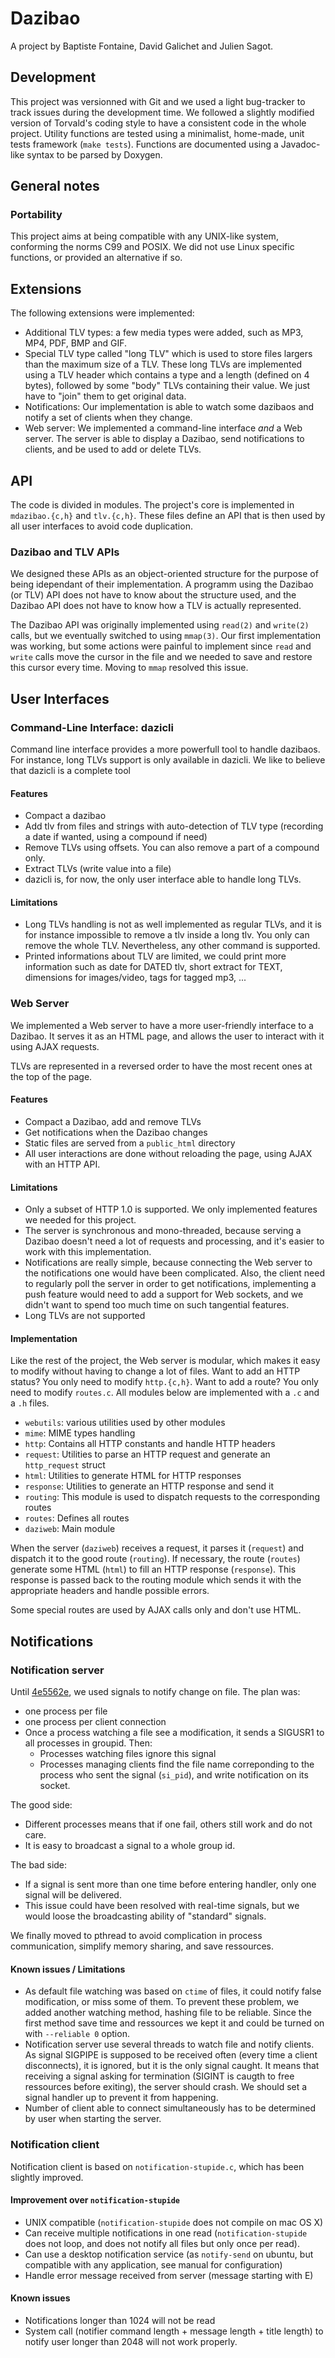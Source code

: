 # Dazibao

A project by Baptiste Fontaine, David Galichet and Julien Sagot.

## Development

This project was versionned with Git and we used a light bug-tracker to track
issues during the development time. We followed a slightly modified version of
Torvald's coding style to have a consistent code in the whole project. Utility
functions are tested using a minimalist, home-made, unit tests framework (`make
tests`). Functions are documented using a Javadoc-like syntax to be parsed by
Doxygen.

## General notes

### Portability

This project aims at being compatible with any UNIX-like system, conforming the
norms C99 and POSIX. We did not use Linux specific functions, or provided an
alternative if so.

## Extensions

The following extensions were implemented:

* Additional TLV types: a few media types were added, such as MP3, MP4, PDF,
  BMP and GIF.
* Special TLV type called "long TLV" which is used to store files largers than
  the maximum size of a TLV. These long TLVs are implemented using a TLV 
  header which contains a type and a length (defined on 4 bytes), followed 
  by some "body" TLVs containing their value. We just have to "join" them to 
  get original data.
* Notifications: Our implementation is able to watch some dazibaos and notify a
  set of clients when they change.
* Web server: We implemented a command-line interface _and_ a Web server. The
  server is able to display a Dazibao, send notifications to clients, and be
  used to add or delete TLVs.

## API

The code is divided in modules. The project's core is implemented in
`mdazibao.{c,h}` and `tlv.{c,h}`. These files define an API that is then used
by all user interfaces to avoid code duplication.

### Dazibao and TLV APIs

We designed these APIs as an object-oriented structure for the purpose of being
idependant of their implementation. A programm using the Dazibao (or TLV) API
does not have to know about the structure used, and the Dazibao API does not
have to know how a TLV is actually represented.

The Dazibao API was originally implemented using `read(2)` and `write(2)`
calls, but we eventually switched to using `mmap(3)`. Our first implementation
was working, but some actions were painful to implement since `read` and
`write` calls move the cursor in the file and we needed to save and restore
this cursor every time. Moving to `mmap` resolved this issue.

## User Interfaces

### Command-Line Interface: dazicli

Command line interface provides a more powerfull tool to handle dazibaos. For 
instance, long TLVs support is only available in dazicli. We like to believe 
that dazicli is a complete tool

#### Features

- Compact a dazibao
- Add tlv from files and strings with auto-detection of TLV type
  (recording a date if wanted, using a compound if need)
- Remove TLVs using offsets. You can also remove a part of a compound only.
- Extract TLVs (write value into a file)
- dazicli is, for now, the only user interface able to handle long TLVs.

#### Limitations

* Long TLVs handling is not as well implemented as regular TLVs, and it is for 
instance impossible to remove a tlv inside a long tlv. You only can remove 
the whole TLV. Nevertheless, any other command is supported.
* Printed informations about TLV are limited, we could print more information 
  such as date for DATED tlv, short extract for TEXT, dimensions for 
  images/video, tags for tagged mp3, ...

### Web Server

We implemented a Web server to have a more user-friendly interface to a
Dazibao. It serves it as an HTML page, and allows the user to interact with it
using AJAX requests.

TLVs are represented in a reversed order to have the most recent ones at the
top of the page.

#### Features

- Compact a Dazibao, add and remove TLVs
- Get notifications when the Dazibao changes
- Static files are served from a `public_html` directory
- All user interactions are done without reloading the page, using AJAX with an
  HTTP API.

#### Limitations

- Only a subset of HTTP 1.0 is supported. We only implemented features we
  needed for this project.
- The server is synchronous and mono-threaded, because serving a Dazibao
  doesn't need a lot of requests and processing, and it's easier to work with
  this implementation.
- Notifications are really simple, because connecting the Web server to the
  notifications one would have been complicated. Also, the client need to
  regularly poll the server in order to get notifications, implementing a push
  feature would need to add a support for Web sockets, and we didn't want to
  spend too much time on such tangential features.
- Long TLVs are not supported

#### Implementation

Like the rest of the project, the Web server is modular, which makes it easy to
modify without having to change a lot of files. Want to add an HTTP status? You
only need to modify `http.{c,h}`. Want to add a route? You only need to modify
`routes.c`. All modules below are implemented with a `.c` and a `.h` files.

* `webutils`: various utilities used by other modules
* `mime`: MIME types handling
* `http`: Contains all HTTP constants and handle HTTP headers
* `request`: Utilities to parse an HTTP request and generate an `http_request`
  struct
* `html`: Utilities to generate HTML for HTTP responses
* `response`: Utilities to generate an HTTP response and send it
* `routing`: This module is used to dispatch requests to the corresponding
  routes
* `routes`: Defines all routes
* `daziweb`: Main module

When the server (`daziweb`) receives a request, it parses it (`request`) and
dispatch it to the good route (`routing`). If necessary, the route (`routes`)
generate some HTML (`html`) to fill an HTTP response (`response`). This
response is passed back to the routing module which sends it with the
appropriate headers and handle possible errors.

Some special routes are used by AJAX calls only and don't use HTML.

## Notifications

### Notification server

Until [4e5562e](4e5562e28d15ed8013407136ed62125a16d6686d), we used signals to
notify change on file. The plan was:
* one process per file
* one process per client connection
* Once a process watching a file see a modification, it sends a SIGUSR1 to all
  processes in groupid. Then:
  * Processes watching files ignore this signal
  * Processes managing clients find the file name correponding to the process
    who sent the signal (`si_pid`), and write notification on its socket.

The good side:
* Different processes means that if one fail, others still work and do not
  care.
* It is easy to broadcast a signal to a whole group id.

The bad side:
* If a signal is sent more than one time before entering handler, only one
  signal will be delivered.
* This issue could have been resolved with real-time signals, but we would
  loose the broadcasting ability of "standard" signals.

We finally moved to pthread to avoid complication in process communication, 
simplify memory sharing, and save ressources.

#### Known issues / Limitations

* As default file watching was based on `ctime` of files, it could notify
  false modification, or miss some of them. To prevent these problem, we 
  added another watching method, hashing file to be reliable. Since the 
  first method save time and ressources we kept it and could be turned on 
  with `--reliable 0` option.
* Notification server use several threads to watch file and notify clients. 
  As signal SIGPIPE is supposed to be received often (every time a client 
  disconnects), it is ignored, but it is the only signal caught. It means 
  that receiving a signal asking for termination (SIGINT is caugth to free 
  ressources before exiting), the server should crash.
  We should set a signal handler up to prevent it from happening.
* Number of client able to connect simultaneously has to be determined by user 
  when starting the server.

### Notification client

Notification client is based on `notification-stupide.c`, which has been 
slightly improved.

#### Improvement over `notification-stupide`

* UNIX compatible (`notification-stupide` does not compile on mac OS X)
* Can receive multiple notifications in one read (`notification-stupide` does 
  not loop, and does not notify all files but only once per read).
* Can use a desktop notification service (as `notify-send` on ubuntu, but 
  compatible with any application, see manual for configuration)
* Handle error message received from server (message starting with E)

#### Known issues

* Notifications longer than 1024 will not be read
* System call (notifier command length + message length + title length) to
  notify user longer than 2048 will not work properly.